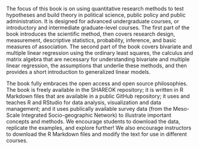 The focus of this book is on using quantitative research methods to test hypotheses and build theory in political science, public policy and public administration. It is designed for advanced undergraduate courses, or introductory and intermediate graduate-level courses. The first part of the book introduces the scientific method, then covers research design, measurement, descriptive statistics, probability, inference, and basic measures of association. The second part of the book covers bivariate and multiple linear regression using the ordinary least squares, the calculus and matrix algebra that are necessary for understanding bivariate and multiple linear regression, the assumptions that underlie these methods, and then provides a short introduction to generalized linear models. The book fully embraces the open access and open source philosophies. The book is freely available in the SHAREOK repository; it is written in R Markdown files that are available in a public GitHub repository; it uses and teaches R and RStudio for data analysis, visualization and data management; and it uses publically available survey data (from the Meso-Scale Integrated Socio-geographic Network) to illustrate important concepts and methods. We encourage students to download the data, replicate the examples, and explore further! We also encourage instructors to download the R Markdown files and modify the text for use in different courses.
